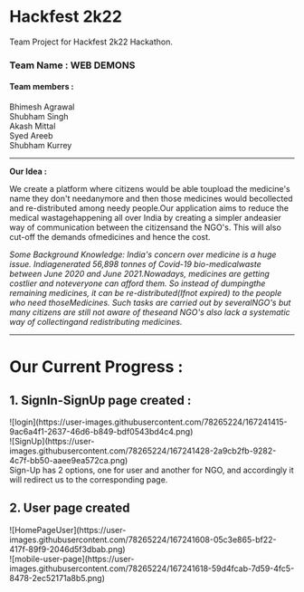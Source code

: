 # Hackfest 2k22

Team Project for Hackfest 2k22 Hackathon.
<h3>Team Name : WEB DEMONS</h3>
<h4> Team members : </h4>
Bhimesh Agrawal <br/>
Shubham Singh <br/>
Akash Mittal <br/>
Syed Areeb <br/>
Shubham Kurrey <br/>
<hr/>

<b>Our Idea : </b>
<p>We create a platform where citizens would be able toupload the medicine's name they don't needanymore and then those medicines would becollected and re-distributed among needy people.Our application aims to reduce the medical wastagehappening all over India by creating a simpler andeasier way of communication between the citizensand the NGO's. This will also cut-off the demands ofmedicines and hence the cost.</p>

<i>Some Background Knowledge: </i>
<i> India's concern over medicine is a huge issue. Indiagenerated 56,898 tonnes of Covid-19 bio-medicalwaste between June 2020 and June 2021.Nowadays, medicines are getting costlier and noteveryone can afford them. So instead of dumpingthe remaining medicines, it can be re-distributed(Ifnot expired) to the people who need thoseMedicines. Such tasks are carried out by severalNGO's but many citizens are still not aware of theseand NGO's also lack a systematic way of collectingand redistributing medicines. </i>
<hr/>
<h1> Our Current Progress :</h1>
<h2>1. SignIn-SignUp page created :</h2>
![login](https://user-images.githubusercontent.com/78265224/167241415-9ac6a4f1-2637-46d6-b849-bdf0543bd4c4.png)
<br>
![SignUp](https://user-images.githubusercontent.com/78265224/167241428-2a9cb2fb-9282-4c7f-bb50-aaee9ea572ca.png)
<br>
Sign-Up has 2 options, one for user and another for NGO, and accordingly it will redirect us to the corresponding page.
<h2>2. User page created</h2>
![HomePageUser](https://user-images.githubusercontent.com/78265224/167241608-05c3e865-bf22-417f-89f9-2046d5f3dbab.png)
<br>
![mobile-user-page](https://user-images.githubusercontent.com/78265224/167241618-59d4fcab-7d59-4fc5-8478-2ec52171a8b5.png)
<br>
